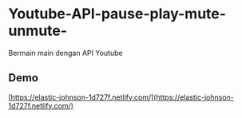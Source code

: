 # Youtube-API-pause-play-mute-unmute-
Bermain main dengan API Youtube

## Demo
[https://elastic-johnson-1d727f.netlify.com/](https://elastic-johnson-1d727f.netlify.com/)
